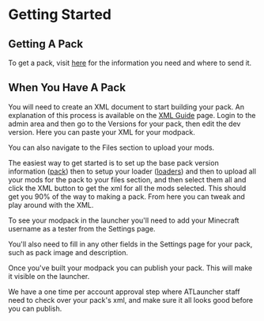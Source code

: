 # Getting Started

## Getting A Pack

To get a pack, visit [here](https://atlauncher.com/get-a-pack/) for the information you need and where to send it.

## When You Have A Pack

You will need to create an XML document to start building your pack. An explanation of this process is available on the
[XML Guide](/pack-admin/xml-guide/getting-started) page. Login to the admin area and then go to the Versions for your pack, then edit
the dev version. Here you can paste your XML for your modpack.

You can also navigate to the Files section to upload your mods.

The easiest way to get started is to set up the base pack version information ([pack](/pack-admin/xml/pack)) then to
setup your loader ([loaders](/pack-admin/xml/loaders)) and then to upload all your mods for the pack to your files
section, and then select them all and click the XML button to get the xml for all the mods selected. This should get you
90% of the way to making a pack. From here you can tweak and play around with the XML.

To see your modpack in the launcher you'll need to add your Minecraft username as a tester from the Settings page.

You'll also need to fill in any other fields in the Settings page for your pack, such as pack image and description.

Once you've built your modpack you can publish your pack. This will make it visible on the launcher.

We have a one time per account approval step where ATLauncher staff need to check over your pack's xml, and make sure it
all looks good before you can publish.
